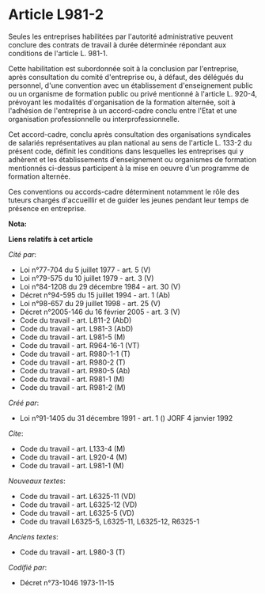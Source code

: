 # Article L981-2

Seules les entreprises habilitées par l'autorité administrative peuvent conclure des contrats de travail à durée déterminée
répondant aux conditions de l'article L. 981-1.

Cette habilitation est subordonnée soit à la conclusion par l'entreprise, après consultation du comité d'entreprise ou, à
défaut, des délégués du personnel, d'une convention avec un établissement d'enseignement public ou un organisme de formation
public ou privé mentionné à l'article L. 920-4, prévoyant les modalités d'organisation de la formation alternée, soit à
l'adhésion de l'entreprise à un accord-cadre conclu entre l'Etat et une organisation professionnelle ou interprofessionnelle.

Cet accord-cadre, conclu après consultation des organisations syndicales de salariés représentatives au plan national au sens
de l'article L. 133-2 du présent code, définit les conditions dans lesquelles les entreprises qui y adhèrent et les
établissements d'enseignement ou organismes de formation mentionnés ci-dessus participent à la mise en oeuvre d'un programme
de formation alternée.

Ces conventions ou accords-cadre déterminent notamment le rôle des tuteurs chargés d'accueillir et de guider les jeunes
pendant leur temps de présence en entreprise.

**Nota:**



**Liens relatifs à cet article**

_Cité par_:

  - Loi n°77-704 du 5 juillet 1977 - art. 5 (V)
  - Loi n°79-575 du 10 juillet 1979 - art. 3 (V)
  - Loi n°84-1208 du 29 décembre 1984 - art. 30 (V)
  - Décret n°94-595 du 15 juillet 1994 - art. 1 (Ab)
  - Loi n°98-657 du 29 juillet 1998 - art. 25 (V)
  - Décret n°2005-146 du 16 février 2005 - art. 3 (V)
  - Code du travail - art. L811-2 (AbD)
  - Code du travail - art. L981-3 (AbD)
  - Code du travail - art. L981-5 (M)
  - Code du travail - art. R964-16-1 (VT)
  - Code du travail - art. R980-1-1 (T)
  - Code du travail - art. R980-2 (T)
  - Code du travail - art. R980-5 (Ab)
  - Code du travail - art. R981-1 (M)
  - Code du travail - art. R981-2 (M)

_Créé par_:

  - Loi n°91-1405 du 31 décembre 1991 - art. 1 () JORF 4 janvier 1992

_Cite_:

  - Code du travail - art. L133-4 (M)
  - Code du travail - art. L920-4 (M)
  - Code du travail - art. L981-1 (M)

_Nouveaux textes_:

  - Code du travail - art. L6325-11 (VD)
  - Code du travail - art. L6325-12 (VD)
  - Code du travail - art. L6325-5 (VD)
  - Code du travail L6325-5, L6325-11, L6325-12, R6325-1

_Anciens textes_:

  - Code du travail - art. L980-3 (T)

_Codifié par_:

  - Décret n°73-1046 1973-11-15
